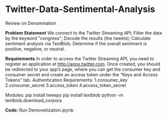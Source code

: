 # Twitter-Data-Sentimental-Analysis
Review on Denomination

**Problem Statement**
We connect to the Twitter Streaming API;
Filter the data by the keyword "congress";
Decode the results (the tweets);
Calculate sentiment analysis via TextBlob;
Determine if the overall sentiment is positive, negative, or neutral.

**Requirements**
In order to access the Twitter Streaming API, you need to register an application at http://apps.twitter.com. Once created, you should be redirected to your app’s page, where you can get the consumer key and consumer secret and create an access token under the “Keys and Access Tokens” tab.
Authentication Requirements:
1.consumer_key
2.consumer_secret
3.access_token
4.access_token_secret

Modules:
pip install tweepy
pip install textblob
python -m textblob.download_corpora

**Code:**
Run Demonetization.ipynb
